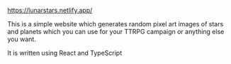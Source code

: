 https://lunarstars.netlify.app/

This is a simple website which generates random pixel art images of stars and planets which you can use for your TTRPG campaign or anything else you want.

It is written using React and TypeScript

